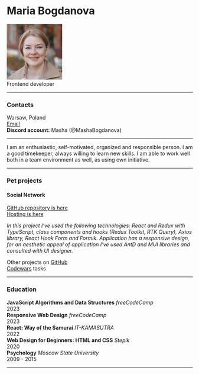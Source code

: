 # Maria Bogdanova  
![avatar](avatar.jpeg)  
Frontend developer  
***
### Contacts  
Warsaw, Poland  
[Email](mashabogdanoff@gmail.com)  
**Discord account:** Masha (@MashaBogdanova)
***
I am an enthusiastic, self-motivated, organized and responsible person.
I am a good timekeeper, always willing to learn new skills.
I am able to work well both in a team environment as well, as using own initiative.
***
### Pet projects
#### Social Network
[GitHub repository is here](https://github.com/MashaBogdanova/way-of-samuraj-project)  
[Hosting is here](https://mashabogdanova.github.io/it-kamasutra-project/)

*In this project I've used the following technologies: React and Redux with TypeScript,
class components and hooks (Redux Toolkit, RTK Query), Axios library, React Hook Form and Formik.
Application has a responsive design, for an aesthetic appeal of application I've used AntD and MUI
libraries and consulted with UI designer.*

Other projects on [GitHub](github.com/mashabogdanova)  
[Codewars](https://www.codewars.com/users/MashaBogdanova) tasks
***
### Education
**JavaScript Algorithms and Data Structures** *freeCodeCamp*  
2023  
**Responsive Web Design** *freeCodeCamp*  
2023  
**React: Way of the Samurai** *IT-KAMASUTRA*  
2022  
**Web Design for Beginners: HTML and CSS** *Stepik*  
2020  
**Psychology** *Moscow State University*  
2009 - 2015
***